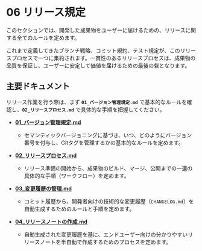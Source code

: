 # 06 リリース規定

このセクションでは、開発した成果物をユーザーに届けるための、リリースに関する全てのルールを定めます。

これまで定義してきたブランチ戦略、コミット規約、テスト規定が、このリリースプロセスで一つに集約されます。一貫性のあるリリースプロセスは、成果物の品質を保証し、ユーザーに安定して価値を届けるための最後の砦となります。

## 主要ドキュメント

リリース作業を行う際は、まず **`01_バージョン管理規定.md`** で基本的なルールを確認し、**`02_リリースプロセス.md`** で具体的な手順を把握してください。

- **[01\_バージョン管理規定.md](./01_バージョン管理規定.md)**
    - セマンティックバージョニングに基づき、いつ、どのようにバージョン番号を付与し、Gitタグを管理するかの基本的なルールを定めます。

- **[02\_リリースプロセス.md](./02_リリースプロセス.md)**
    - リリース準備の開始から、成果物のビルド、マージ、公開までの一連の具体的な手順（ワークフロー）を定めます。

- **[03\_変更履歴の管理.md](./03_変更履歴の管理.md)**
    - コミット履歴から、開発者向けの技術的な変更履歴（`CHANGELOG.md`）を自動生成するためのルールと手順を定めます。

- **[04\_リリースノートの作成.md](./04_リリースノートの作成.md)**
    - 自動生成された変更履歴を基に、エンドユーザー向けの分かりやすいリリースノートを半自動で作成するためのプロセスを定めます。
